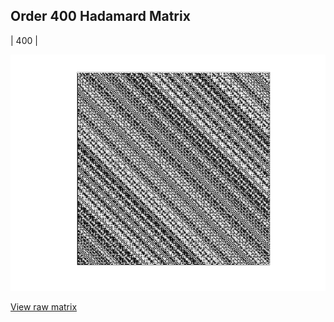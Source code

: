 ## Order 400 Hadamard Matrix

| 400 |

<img src="400.png" class="img-responsive" alt=""> 

[View raw matrix](order400.txt)
